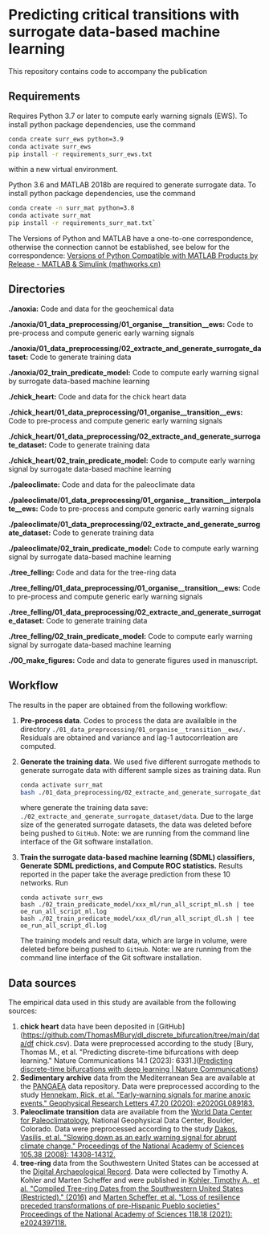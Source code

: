 # Predicting critical transitions with surrogate data-based machine learning  

This repository contains code to accompany the publication


## Requirements

Requires Python 3.7 or later to compute early warning signals (EWS). To install python package dependencies, use the command

```bash
conda create surr_ews python=3.9
conda activate surr_ews
pip install -r requirements_surr_ews.txt
```
within a new virtual environment.

Python 3.6 and MATLAB 2018b are required to generate surrogate data. To install python package dependencies, use the command

```bash
conda create -n surr_mat python=3.8
conda activate surr_mat
pip install -r requirements_surr_mat.txt`
```

The Versions of Python and MATLAB have a one-to-one correspondence, otherwise the connection cannot be established, see below for the correspondence: [Versions of Python Compatible with MATLAB Products by Release - MATLAB & Simulink (mathworks.cn)](https://ww2.mathworks.cn/support/requirements/python-compatibility.html)


## Directories

**./anoxia:** Code and data for the geochemical data  

**./anoxia/01_data_preprocessing/01_organise\_\_transition\_\_ews:** Code to pre-process and compute generic early warning signals

**./anoxia/01_data_preprocessing/02_extracte_and_generate_surrogate_dataset:** Code to generate training data

**./anoxia/02_train_predicate_model:** Code to compute early warning signal by surrogate data-based machine learning



**./chick_heart:** Code and data for the chick heart data  

**./chick_heart/01_data_preprocessing/01_organise\_\_transition\_\_ews:** Code to pre-process and compute generic early warning signals

**./chick_heart/01_data_preprocessing/02_extracte_and_generate_surrogate_dataset:** Code to generate training data

**./chick_heart/02_train_predicate_model:** Code to compute early warning signal by surrogate data-based machine learning



**./paleoclimate:** Code and data for the paleoclimate data  

**./paleoclimate/01_data_preprocessing/01_organise\_\_transition\_\_interpolate\_\_ews:** Code to pre-process and compute generic early warning signals

**./paleoclimate/01_data_preprocessing/02_extracte_and_generate_surrogate_dataset:** Code to generate training data

**./paleoclimate/02_train_predicate_model:** Code to compute early warning signal by surrogate data-based machine learning



**./tree_felling:** Code and data for the tree-ring data  

**./tree_felling/01_data_preprocessing/01_organise\_\_transition\_\_ews:** Code to pre-process and compute generic early warning signals

**./tree_felling/01_data_preprocessing/02_extracte_and_generate_surrogate_dataset:** Code to generate training data

**./tree_felling/02_train_predicate_model:** Code to compute early warning signal by surrogate data-based machine learning



**./00_make_figures:** Code and data to generate figures used in manuscript.


## Workflow

The results in the paper are obtained from the following workflow:

1. **Pre-process data**. Codes to process the data are availalble in the directory `./01_data_preprocessing/01_organise__transition__ews/.` Residuals are obtained and variance and lag-1 autocorrleation are computed.

2. **Generate the training data**. We used five different surrogate methods to generate surrogate data with different sample sizes as training data. Run

   ```bash
   conda activate surr_mat
   bash ./01_data_preprocessing/02_extracte_and_generate_surrogate_dataset/code/run_all_script.sh | tee oe_run_all_script.log
   ```

   where generate the training data save: `./02_extracte_and_generate_surrogate_dataset/data`. Due to the large size of the generated surrogate datasets, the data was deleted before being pushed to `GitHub`. Note: we are running from the command line interface of the Git software installation.

3. **Train the surrogate data-based machine learning  (SDML) classifiers, Generate SDML predictions, and Compute ROC statistics.** Results reported in the paper take the average prediction from these 10 networks. Run

   ```
   conda activate surr_ews
   bash ./02_train_predicate_model/xxx_ml/run_all_script_ml.sh | tee oe_run_all_script_ml.log
   bash ./02_train_predicate_model/xxx_dl/run_all_script_dl.sh | tee oe_run_all_script_dl.log
   ```

   The training models and result data, which are large in volume, were deleted before being pushed to `GitHub`. Note: we are running from the command line interface of the Git software installation.

## Data sources

The empirical data used in this study are available from the following sources:
1. **chick heart** data have been deposited in [GitHub](https://github.com/ThomasMBury/dl_discrete_bifurcation/tree/main/data/df chick.csv). Data were preprocessed according to the study [Bury, Thomas M., et al. "Predicting discrete-time bifurcations with deep learning." Nature Communications 14.1 (2023): 6331.]([Predicting discrete-time bifurcations with deep learning | Nature Communications](https://www.nature.com/articles/s41467-023-42020-z))
2. **Sedimentary archive** data from the Mediterranean Sea are available at the [PANGAEA](https://doi.pangaea.de/10.1594/PANGAEA.923197) data repository. Data were preprocessed according to the study [Hennekam, Rick, et al. "Early‐warning signals for marine anoxic events." Geophysical Research Letters 47.20 (2020): e2020GL089183.](https://agupubs.onlinelibrary.wiley.com/doi/full/10.1029/2020GL089183)
3. **Paleoclimate transition** data are available from the [World Data Center for Paleoclimatology](http://www.ncdc.noaa.gov/paleo/data.html), National Geophysical Data Center, Boulder, Colorado. Data were preprocessed according to the study [Dakos, Vasilis, et al. "Slowing down as an early warning signal for abrupt climate change." Proceedings of the National Academy of Sciences 105.38 (2008): 14308-14312.](https://www.pnas.org/content/105/38/14308.short)
4. **tree-ring** data from the Southwestern United States can be accessed at the [Digital Archaeological Record](https://doi.org/10.6067/XCV82J6D7B). Data were collected by Timothy A. Kohler and Marten Scheffer and were published in [Kohler, Timothy A., et al. "Compiled Tree-ring Dates from the Southwestern United States (Restricted)." (2016)](https://core.tdar.org/dataset/399314/compiled-tree-ring-dates-from-the-southwestern-united-states-restricted) and [Marten Scheffer, et al. "Loss of resilience preceded transformations of pre-Hispanic Pueblo societies" Proceedings of the National Academy of Sciences 118.18 (2021): e2024397118.](https://www.pnas.org/doi/abs/10.1073/pnas.2024397118)
